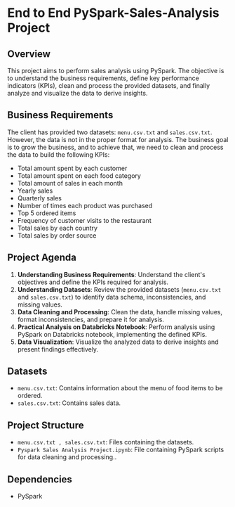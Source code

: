 # End to End PySpark-Sales-Analysis Project

## Overview
This project aims to perform sales analysis using PySpark. The objective is to understand the business requirements, define key performance indicators (KPIs), clean and process the provided datasets, and finally analyze and visualize the data to derive insights.

## Business Requirements
The client has provided two datasets: `menu.csv.txt` and `sales.csv.txt`. However, the data is not in the proper format for analysis. The business goal is to grow the business, and to achieve that, we need to clean and process the data to build the following KPIs:
- Total amount spent by each customer
- Total amount spent on each food category
- Total amount of sales in each month
- Yearly sales
- Quarterly sales
- Number of times each product was purchased
- Top 5 ordered items
- Frequency of customer visits to the restaurant
- Total sales by each country
- Total sales by order source

## Project Agenda
1. **Understanding Business Requirements**: Understand the client's objectives and define the KPIs required for analysis.
2. **Understanding Datasets**: Review the provided datasets (`menu.csv.txt` and `sales.csv.txt`) to identify data schema, inconsistencies, and missing values.
3. **Data Cleaning and Processing**: Clean the data, handle missing values, format inconsistencies, and prepare it for analysis.
4. **Practical Analysis on Databricks Notebook**: Perform analysis using PySpark on Databricks notebook, implementing the defined KPIs.
5. **Data Visualization**: Visualize the analyzed data to derive insights and present findings effectively.

## Datasets
- `menu.csv.txt`: Contains information about the menu of food items to be ordered.
- `sales.csv.txt`: Contains sales data.

## Project Structure
- `menu.csv.txt , sales.csv.txt`: Files containing the datasets.
- `Pyspark Sales Analysis Project.ipynb`: File containing PySpark scripts for data cleaning and processing..

## Dependencies
- PySpark

